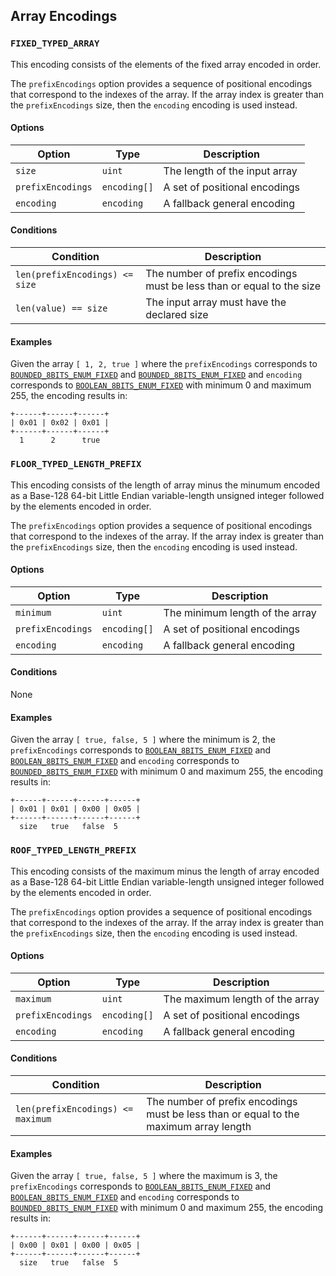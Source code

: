 Array Encodings
---------------

### `FIXED_TYPED_ARRAY`

This encoding consists of the elements of the fixed array encoded in order.

The `prefixEncodings` option provides a sequence of positional encodings that
correspond to the indexes of the array. If the array index is greater than the
`prefixEncodings` size, then the `encoding` encoding is used instead.

#### Options

| Option            | Type         | Description                   |
|-------------------|--------------|-------------------------------|
| `size`            | `uint`       | The length of the input array |
| `prefixEncodings` | `encoding[]` | A set of positional encodings |
| `encoding`        | `encoding`   | A fallback general encoding   |

#### Conditions

| Condition                      | Description                                                           |
|--------------------------------|-----------------------------------------------------------------------|
| `len(prefixEncodings) <= size` | The number of prefix encodings must be less than or equal to the size |
| `len(value) == size`           | The input array must have the declared size                           |

#### Examples

Given the array `[ 1, 2, true ]` where the `prefixEncodings` corresponds to
[`BOUNDED_8BITS_ENUM_FIXED`](./integer.markdown#bounded_8bits_enum_fixed) and
[`BOUNDED_8BITS_ENUM_FIXED`](./integer.markdown#bounded_8bits_enum_fixed) and
`encoding` corresponds to
[`BOOLEAN_8BITS_ENUM_FIXED`](./boolean.markdown#boolean_8bits_enum_fixed) with
minimum 0 and maximum 255, the encoding results in:

```
+------+------+------+
| 0x01 | 0x02 | 0x01 |
+------+------+------+
  1      2      true
```

### `FLOOR_TYPED_LENGTH_PREFIX`

This encoding consists of the length of array minus the minumum encoded as a
Base-128 64-bit Little Endian variable-length unsigned integer followed by the
elements encoded in order.

The `prefixEncodings` option provides a sequence of positional encodings that
correspond to the indexes of the array. If the array index is greater than the
`prefixEncodings` size, then the `encoding` encoding is used instead.

#### Options

| Option            | Type         | Description                     |
|-------------------|--------------|---------------------------------|
| `minimum`         | `uint`       | The minimum length of the array |
| `prefixEncodings` | `encoding[]` | A set of positional encodings   |
| `encoding`        | `encoding`   | A fallback general encoding     |

#### Conditions

None

#### Examples

Given the array `[ true, false, 5 ]` where the minimum is 2, the
`prefixEncodings` corresponds to
[`BOOLEAN_8BITS_ENUM_FIXED`](./boolean.markdown#boolean_8bits_enum_fixed) and
[`BOOLEAN_8BITS_ENUM_FIXED`](./boolean.markdown#boolean_8bits_enum_fixed) and
`encoding` corresponds to
[`BOUNDED_8BITS_ENUM_FIXED`](./integer.markdown#bounded_8bits_enum_fixed) with
minimum 0 and maximum 255, the encoding results in:

```
+------+------+------+------+
| 0x01 | 0x01 | 0x00 | 0x05 |
+------+------+------+------+
  size   true   false  5
```

### `ROOF_TYPED_LENGTH_PREFIX`

This encoding consists of the maximum minus the length of array encoded as a
Base-128 64-bit Little Endian variable-length unsigned integer followed by the
elements encoded in order.

The `prefixEncodings` option provides a sequence of positional encodings that
correspond to the indexes of the array. If the array index is greater than the
`prefixEncodings` size, then the `encoding` encoding is used instead.

#### Options

| Option            | Type         | Description                     |
|-------------------|--------------|---------------------------------|
| `maximum`         | `uint`       | The maximum length of the array |
| `prefixEncodings` | `encoding[]` | A set of positional encodings   |
| `encoding`        | `encoding`   | A fallback general encoding     |

#### Conditions

| Condition                         | Description                                                                           |
|-----------------------------------|---------------------------------------------------------------------------------------|
| `len(prefixEncodings) <= maximum` | The number of prefix encodings must be less than or equal to the maximum array length |

#### Examples

Given the array `[ true, false, 5 ]` where the maximum is 3, the
`prefixEncodings` corresponds to
[`BOOLEAN_8BITS_ENUM_FIXED`](./boolean.markdown#boolean_8bits_enum_fixed) and
[`BOOLEAN_8BITS_ENUM_FIXED`](./boolean.markdown#boolean_8bits_enum_fixed) and
`encoding` corresponds to
[`BOUNDED_8BITS_ENUM_FIXED`](./integer.markdown#bounded_8bits_enum_fixed) with
minimum 0 and maximum 255, the encoding results in:

```
+------+------+------+------+
| 0x00 | 0x01 | 0x00 | 0x05 |
+------+------+------+------+
  size   true   false  5
```
